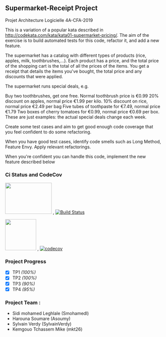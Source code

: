 ## Supermarket-Receipt Project

Projet Architecture Logicielle 4A-CFA-2019

This is a variation of a popular kata described in http://codekata.com/kata/kata01-supermarket-pricing/. The aim of the exercise is to build automated tests for this code, refactor it, and add a new feature.

The supermarket has a catalog with different types of products (rice, apples, milk, toothbrushes,...). Each product has a price, and the total price of the shopping cart is the total of all the prices of the items. You get a receipt that details the items you've bought, the total price and any discounts that were applied.

The supermarket runs special deals, e.g.

Buy two toothbrushes, get one free. Normal toothbrush price is €0.99
20% discount on apples, normal price €1.99 per kilo.
10% discount on rice, normal price €2.49 per bag
Five tubes of toothpaste for €7.49, normal price €1.79
Two boxes of cherry tomatoes for €0.99, normal price €0.69 per box.
These are just examples: the actual special deals change each week.

Create some test cases and aim to get good enough code coverage that you feel confident to do some refactoring.

When you have good test cases, identify code smells such as Long Method, Feature Envy. Apply relevant refactorings.

When you're confident you can handle this code, implement the new feature described below


### Ci Status and CodeCov
<img src="https://miro.medium.com/max/1284/1*ReJCeRt3UrdFp65T8mWs1A.png" height="100" width="150"> ,
[![Build Status](https://travis-ci.com/SylvainVerdy/supermarket-receipt.svg?branch=master)](https://travis-ci.com/SylvainVerdy/supermarket-receipt)

<img src="https://avatars1.githubusercontent.com/u/8226205?s=280&v=4" height="100" width="100"> ,
[![codecov](https://codecov.io/gh/SylvainVerdy/supermarket-receipt/branch/master/graph/badge.svg)](https://codecov.io/gh/SylvainVerdy/supermarket-receipt)

### Project Progress

- [x] TP1 *(100%)*
- [x] TP2 *(100%)*
- [x] TP3 *(90%)*
- [x] TP4 *(95%)*

### Project Team :

- Sidi mohamed Leghlale (Smohamedl)
- Harouna Soumare (Asoumy)
- Sylvain Verdy (SylvainVerdy)
- Kemgouo Tchassem Mike (mkt26)

